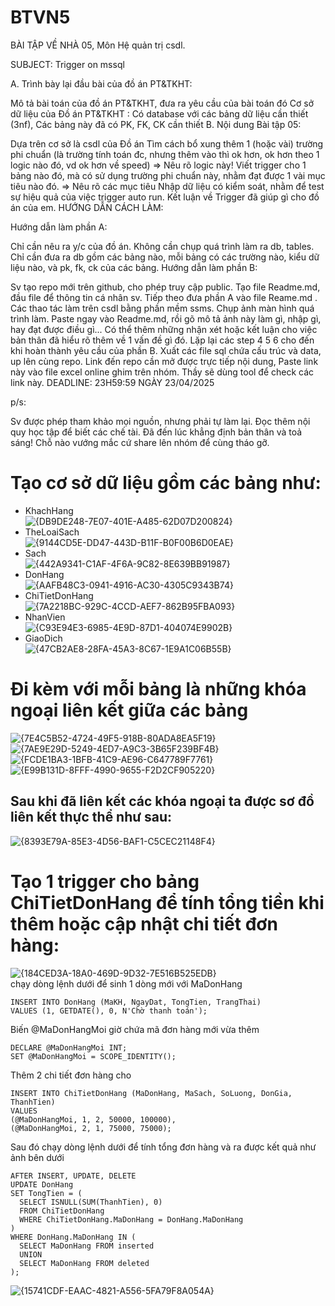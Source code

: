 # BTVN5
BÀI TẬP VỀ NHÀ 05, Môn Hệ quản trị csdl.

SUBJECT: Trigger on mssql

A. Trình bày lại đầu bài của đồ án PT&TKHT:

Mô tả bài toán của đồ án PT&TKHT, đưa ra yêu cầu của bài toán đó
Cơ sở dữ liệu của Đồ án PT&TKHT : Có database với các bảng dữ liệu cần thiết (3nf), Các bảng này đã có PK, FK, CK cần thiết
B. Nội dung Bài tập 05:

Dựa trên cơ sở là csdl của Đồ án
Tìm cách bổ xung thêm 1 (hoặc vài) trường phi chuẩn (là trường tính toán đc, nhưng thêm vào thì ok hơn, ok hơn theo 1 logic nào đó, vd ok hơn về speed) => Nêu rõ logic này!
Viết trigger cho 1 bảng nào đó, mà có sử dụng trường phi chuẩn này, nhằm đạt được 1 vài mục tiêu nào đó. => Nêu rõ các mục tiêu
Nhập dữ liệu có kiểm soát, nhằm để test sự hiệu quả của việc trigger auto run.
Kết luận về Trigger đã giúp gì cho đồ án của em.
HƯỚNG DẪN CÁCH LÀM:

Hướng dẫn làm phần A:

Chỉ cần nêu ra y/c của đồ án.
Không cần chụp quá trình làm ra db, tables.
Chỉ cần đưa ra db gồm các bảng nào, mỗi bảng có các trường nào, kiểu dữ liệu nào, và pk, fk, ck của các bảng.
Hướng dẫn làm phần B:

Sv tạo repo mới trên github, cho phép truy cập public.
Tạo file Readme.md, đầu file để thông tin cá nhân sv.
Tiếp theo đưa phần A vào file Reame.md .
Các thao tác làm trên csdl bằng phần mềm ssms.
Chụp ảnh màn hình quá trình làm.
Paste ngay vào Readme.md, rồi gõ mô tả ảnh này làm gì, nhập gì, hay đạt được điều gì...
Có thể thêm những nhận xét hoặc kết luận cho việc bản thân đã hiểu rõ thêm về 1 vấn đề gì đó.
Lặp lại các step 4 5 6 cho đến khi hoàn thành yêu cầu của phần B.
Xuất các file sql chứa cấu trúc và data, up lên cùng repo.
Link đến repo cần mở được trực tiếp nội dung, Paste link này vào file excel online ghim trên nhóm. Thầy sẽ dùng tool để check các link này.
DEADLINE: 23H59:59 NGÀY 23/04/2025

p/s:

Sv được phép tham khảo mọi nguồn, nhưng phải tự làm lại.
Đọc thêm nội quy học tập để biết các chế tài.
Đã đến lúc khẳng định bản thân và toả sáng!
Chỗ nào vướng mắc cứ share lên nhóm để cùng tháo gỡ.

# Tạo cơ sở dữ liệu gồm các bảng như:
+ KhachHang  
![{DB9DE248-7E07-401E-A485-62D07D200824}](https://github.com/user-attachments/assets/7482e293-7f20-4915-914a-a7771c2704a0)  
+ TheLoaiSach  
![{9144CD5E-DD47-443D-B11F-B0F00B6D0EAE}](https://github.com/user-attachments/assets/cea04786-ab34-4814-a4b9-9c11036305d0)  
+ Sach  
![{442A9341-C1AF-4F6A-9C82-8E639BB91987}](https://github.com/user-attachments/assets/2e69cfae-cbb3-495e-a466-c23cb5e7b7ee)  
+ DonHang  
![{AAFB48C3-0941-4916-AC30-4305C9343B74}](https://github.com/user-attachments/assets/23b7b4c7-10a7-4a1c-b925-5eb1e7b9f773)  
+ ChiTietDonHang  
![{7A2218BC-929C-4CCD-AEF7-862B95FBA093}](https://github.com/user-attachments/assets/7f3e9ad0-5d8a-4d0b-8747-0be86b40ff24)  
+ NhanVien  
 ![{C93E94E3-6985-4E9D-87D1-404074E9902B}](https://github.com/user-attachments/assets/cbcc1ff6-a980-4dab-ae6b-be2cfb100289)  
+ GiaoDich  
![{47CB2AE8-28FA-45A3-8C67-1E9A1C06B55B}](https://github.com/user-attachments/assets/a8af1457-cadc-475d-bb6a-04183642448f)  
# Đi kèm với mỗi bảng là những khóa ngoại liên kết giữa các bảng  
![{7E4C5B52-4724-49F5-918B-80ADA8EA5F19}](https://github.com/user-attachments/assets/c714b11a-d02c-44c8-a3c1-119410001412)  
![{7AE9E29D-5249-4ED7-A9C3-3B65F239BF4B}](https://github.com/user-attachments/assets/abc8cd1f-2225-4585-8f0b-00f13806cd8d)  
![{FCDE1BA3-1BFB-41C9-AE96-C647789F7761}](https://github.com/user-attachments/assets/70f1aca6-a8bb-4cfe-b412-3c059ea67256)  
![{E99B131D-8FFF-4990-9655-F2D2CF905220}](https://github.com/user-attachments/assets/d5936810-ca77-4cd1-93ce-e90d49f2a1d7)  
## Sau khi đã liên kết các khóa ngoại ta được sơ đồ liên kết thực thể như sau:  

![{8393E79A-85E3-4D56-BAF1-C5CEC21148F4}](https://github.com/user-attachments/assets/95e6e925-868b-43d7-8e5b-57af897c5cb5)  
# Tạo 1 trigger cho bảng ChiTietDonHang để tính tổng tiền khi thêm hoặc cập nhật chi tiết đơn hàng:  
![{184CED3A-18A0-469D-9D32-7E516B525EDB}](https://github.com/user-attachments/assets/8cb37934-c3f8-4e5a-b196-7dd426622ae7)  
chạy dòng lệnh dưới để sinh 1 dòng mới với MaDonHang
``` 
INSERT INTO DonHang (MaKH, NgayDat, TongTien, TrangThai)
VALUES (1, GETDATE(), 0, N'Chờ thanh toán');
```  
Biến @MaDonHangMoi giờ chứa mã đơn hàng mới vừa thêm
```
DECLARE @MaDonHangMoi INT;
SET @MaDonHangMoi = SCOPE_IDENTITY();
```
Thêm 2 chi tiết đơn hàng cho 
```
INSERT INTO ChiTietDonHang (MaDonHang, MaSach, SoLuong, DonGia, ThanhTien)
VALUES 
(@MaDonHangMoi, 1, 2, 50000, 100000),
(@MaDonHangMoi, 2, 1, 75000, 75000);
```
Sau đó chạy dòng lệnh dưới để tính tổng đơn hàng và ra được kết quả như ảnh bên dưới  
```
AFTER INSERT, UPDATE, DELETE
UPDATE DonHang
SET TongTien = (
  SELECT ISNULL(SUM(ThanhTien), 0)
  FROM ChiTietDonHang
  WHERE ChiTietDonHang.MaDonHang = DonHang.MaDonHang
)
WHERE DonHang.MaDonHang IN (
  SELECT MaDonHang FROM inserted
  UNION
  SELECT MaDonHang FROM deleted
);
```  
![{15741CDF-EAAC-4821-A556-5FA79F8A054A}](https://github.com/user-attachments/assets/bd2dc779-5447-49c3-954c-cefcb7c94278)
